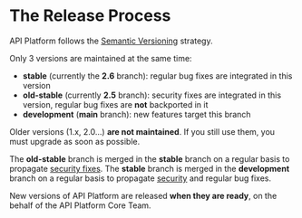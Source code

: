 # The Release Process

API Platform follows the [Semantic Versioning](https://semver.org) strategy.

Only 3 versions are maintained at the same time:

* **stable** (currently the **2.6** branch): regular bug fixes are integrated in this version
* **old-stable** (currently **2.5** branch): security fixes are integrated in this version, regular bug fixes are **not** backported in it
* **development** (**main** branch): new features target this branch

Older versions (1.x, 2.0...) **are not maintained**. If you still use them, you must upgrade as soon as possible.

The **old-stable** branch is merged in the **stable** branch on a regular basis to propagate [security fixes](security.md).
The **stable** branch is merged in the **development** branch on a regular basis to propagate [security](security.md) and regular bug fixes.

New versions of API Platform are released **when they are ready**, on the behalf of the API Platform Core Team.
